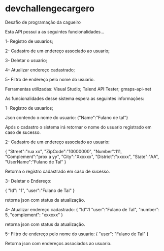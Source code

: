 # devchallengecargero
Desafio de programação da cagueiro

Esta API possui a as seguintes funcionalidades...

1- Registro de usuarios;

2- Cadastro de um endereço associado ao usuario;

3- Deletar o usuario;

4- Atualizar endereço cadastrado;

5- Filtro de endereço pelo nome do usuario.

Ferramentas utilizadas:
Visual Studio;
Talend API Tester;
gmaps-api-net

As funcionalidades desse sistema espera as seguintes informações:

1- Registro de usuarios;

Json contendo o nome do usuario:
{"Name":"Fulano de tal"}

Após o cadastro o sistema irá retornar o nome do usuario registrado em caso de sucesso.


2- Cadastro de um endereço associado ao usuario:

{
  "Street":"rua xx",
  "ZipCode":"10000000",
  "Number":111,
  "Complement":"prox a yy",
  "City":"Xxxxxx",
  "District":"xxxxx",
  "State":"AA",
  "UserName":"Fulano de Tal"
}

Retorna o registro cadastrado em caso de sucesso.

3- Deletar o Endereço:

{
  "Id": "1",
  "user":"Fulano de Tal"
}

retorna json com status da atualização.

4- Atualizar endereço cadastrado:
{
  "Id":1
  "user":"Fulano de Tal",
  "number": 5,
  "complement": "xxxxxx"
}

retorna json com status da atualização.

5- Filtro de endereço pelo nome do usuario:
{
  "user": "Fulano de Tal"
}

Retorna json com endereços associados ao usuario.
